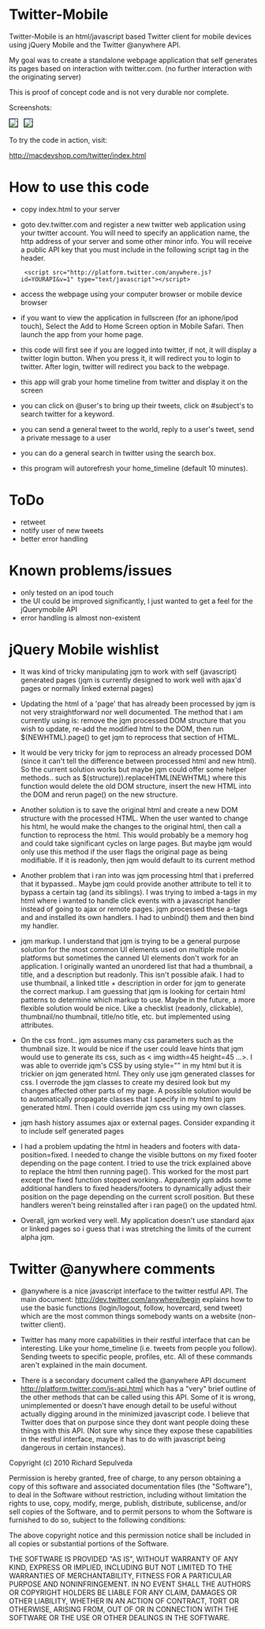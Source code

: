 Twitter-Mobile
==============
Twitter-Mobile is an html/javascript based Twitter client for mobile devices using jQuery Mobile and the Twitter @anywhere API.

My goal was to create a standalone webpage application that self generates its pages based on interaction with twitter.com. (no further interaction with the originating server)

This is proof of concept code and is not very durable nor complete.

Screenshots:

<img style="border: 1px solid black;" src="http://macdevshop.com/images/twitterHome.jpg" />&nbsp;&nbsp;&nbsp;<img style="border: 1px solid black;" src="http://macdevshop.com/images/twitterUser.jpg" /> 

To try the code in action, visit:

<a href="http://macdevshop.com/twitter/index.html">http://macdevshop.com/twitter/index.html</a>
  
How to use this code
==================

- copy index.html to your server
- goto dev.twitter.com and register a new twitter web application using your twitter account.
You will need to specify an application name, the http address of your server and some other minor info. You will receive a public API key that you must include in the following script tag in the header.

       <script src="http://platform.twitter.com/anywhere.js?id=YOURAPI&v=1" type="text/javascript"></script>

- access the webpage using your computer browser or mobile device browser
- if you want to view the application in fullscreen (for an iphone/ipod touch), Select the Add to Home Screen
option in Mobile Safari. Then launch the app from your home page.
- this code will first see if you are logged into twitter, if not, it will display a twitter login
button. When you press it, it will redirect you to login to twitter. After login, twitter will redirect
you back to the webpage.
- this app will grab your home timeline from twitter and display it on the screen
- you can click on @user's to bring up their tweets, click on #subject's to search twitter for a keyword.
- you can send a general tweet to the world, reply to a user's tweet, send a private message to a user
- you can do a general search in twitter using the search box.
- this program will autorefresh your home_timeline (default 10 minutes).

ToDo
===========
- retweet
- notify user of new tweets
- better error handling

Known problems/issues
==================
- only tested on an ipod touch
- the UI could be improved significantly, I just wanted to get a feel for the jQuerymobile API
- error handling is almost non-existent

jQuery Mobile wishlist
==================
- It was kind of tricky manipulating jqm to work with self (javascript) generated pages (jqm is currently designed to work well with ajax'd pages or normally linked external pages)

- Updating the html of a 'page' that has already been processed by jqm is not very straightforward nor well documented. The method that i am currently using is: remove the jqm processed DOM structure that you wish to update, re-add the modified html to the DOM, then run $(NEWHTML).page() to get jqm to reprocess that section of HTML.

- It would be very tricky for jqm to reprocess an already processed DOM (since it can't tell the difference between processed html and new html). So the current solution works but maybe jqm could offer some helper methods.. such as $(structure)).replaceHTML(NEWHTML) where this function would delete the old DOM structure, insert the new HTML into the DOM and rerun page() on the new structure.

- Another solution is to save the original html and create a new DOM structure with the processed HTML. When the user wanted to change his html, he would make the changes to the original html, then call a function to reprocess the html. This would probably be a memory hog and could take significant cycles on large pages. But maybe jqm would only use this method if the user flags the original page as being modifiable. 
If it is readonly, then jqm would default to its current method

- Another problem that i ran into was jqm processing html that i preferred that it bypassed.. Maybe jqm could  provide another attribute to tell it to bypass a certain tag (and its siblings). I was trying to imbed a-tags in my html where i wanted to handle click events with a javascript handler instead of going to ajax or remote pages. jqm processed these a-tags and and installed its own handlers. 
I had to unbind() them and then bind my handler.

- jqm markup. I understand that jqm is trying to be a general purpose solution for the most common UI elements used on multiple mobile platforms but sometimes the canned UI elements don't work for an application. 
I originally wanted an unordered list that had a thumbnail, a title, and a description but readonly. This isn't possible afaik.
I had to use thumbnail, a linked title + description in order for jqm to generate the correct markup. I am guessing that jqm is looking for certain html patterns to determine which markup to use.
Maybe in the future, a more flexible solution would be nice. Like a checklist (readonly, clickable), thumbnail/no thumbnail, title/no title, etc. but implemented using attributes.

- On the css front.. jqm assumes many css parameters such as the thumbnail size. It would be nice if the user could leave hints that jqm would use to generate its css, such as < img width=45 height=45 ...>. 
I was able to override jqm's CSS by using style="" in my html but it is trickier on jqm generated html. They only use jqm generated classes for css. I overrode the jqm classes to create my desired look but my changes affected other parts of my page. A possible solution would be to automatically propagate classes that I specify in my html to jqm generated html. Then i could override jqm css using my own classes.

- jqm hash history assumes ajax or external pages. Consider expanding it to include self generated pages

- I had a problem updating the html in headers and footers with data-position=fixed. I needed to change the visible buttons on my fixed footer depending on the page content. I tried to use the trick explained above to replace the html then running page(). 
This worked for the most part except the fixed function stopped working.. Apparently jqm adds some additional handlers to fixed headers/footers to dynamically adjust their position on the page depending on the current scroll position. But these handlers weren't being reinstalled after i ran page() on the updated html.  

- Overall, jqm worked very well. My application doesn't use standard ajax or linked pages so i guess that i was stretching the limits of the current alpha jqm.

Twitter @anywhere comments
====================

- @anywhere is a nice javascript interface to the twitter restful API. The main document: http://dev.twitter.com/anywhere/begin explains how to use the basic functions (login/logout, follow, hovercard, send tweet) which are the most common things somebody wants on a website (non-twitter client).

- Twitter has many more capabilities in their restful interface that can be interesting. Like your home_timeline (i.e. tweets from people you follow). Sending tweets to specific people, profiles, etc. All of these commands aren't explained in the main document. 

- There is a secondary document called the @anywhere API document http://platform.twitter.com/js-api.html which has a "very" brief outline of the other methods that can be called using this API. Some of it is wrong, unimplemented or doesn't have enough detail to be useful without actually digging around in the minimized javascript code. I believe that Twitter does that on purpose since they dont want people doing these things with this API. (Not sure why since they expose these capabilities in the restful interface, maybe it has to do with javascript being dangerous in certain instances).
  
Copyright (c) 2010 Richard Sepulveda 

Permission is hereby granted, free of charge, to any person obtaining
a copy of this software and associated documentation files (the
"Software"), to deal in the Software without restriction, including
without limitation the rights to use, copy, modify, merge, publish,
distribute, sublicense, and/or sell copies of the Software, and to
permit persons to whom the Software is furnished to do so, subject to
the following conditions:

The above copyright notice and this permission notice shall be
included in all copies or substantial portions of the Software.

THE SOFTWARE IS PROVIDED "AS IS", WITHOUT WARRANTY OF ANY KIND,
EXPRESS OR IMPLIED, INCLUDING BUT NOT LIMITED TO THE WARRANTIES OF
MERCHANTABILITY, FITNESS FOR A PARTICULAR PURPOSE AND
NONINFRINGEMENT. IN NO EVENT SHALL THE AUTHORS OR COPYRIGHT HOLDERS BE
LIABLE FOR ANY CLAIM, DAMAGES OR OTHER LIABILITY, WHETHER IN AN ACTION
OF CONTRACT, TORT OR OTHERWISE, ARISING FROM, OUT OF OR IN CONNECTION
WITH THE SOFTWARE OR THE USE OR OTHER DEALINGS IN THE SOFTWARE.

